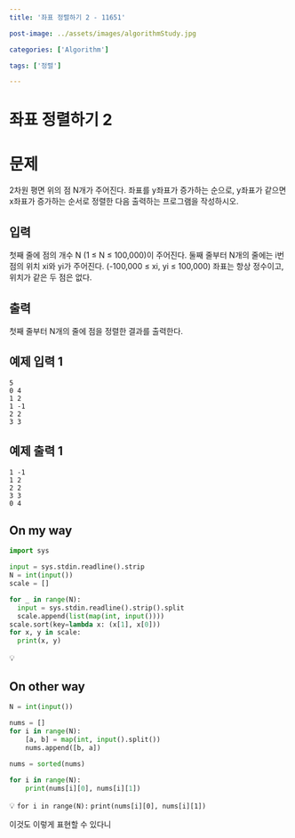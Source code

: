 ```yaml
---
title: '좌표 정렬하기 2 - 11651'

post-image: ../assets/images/algorithmStudy.jpg

categories: ['Algorithm']

tags: ['정렬']

---
```


# 좌표 정렬하기 2

# 문제

2차원 평면 위의 점 N개가 주어진다. 좌표를 y좌표가 증가하는 순으로, y좌표가 같으면 x좌표가 증가하는 순서로 정렬한 다음 출력하는 프로그램을 작성하시오.

## 입력

첫째 줄에 점의 개수 N (1 ≤ N ≤ 100,000)이 주어진다. 둘째 줄부터 N개의 줄에는 i번점의 위치 xi와 yi가 주어진다. (-100,000 ≤ xi, yi ≤ 100,000) 좌표는 항상 정수이고, 위치가 같은 두 점은 없다.

## 출력

첫째 줄부터 N개의 줄에 점을 정렬한 결과를 출력한다.

## 예제 입력 1

```
5
0 4
1 2
1 -1
2 2
3 3
```

## 예제 출력 1

```
1 -1
1 2
2 2
3 3
0 4
```

## On my way

```python
import sys

input = sys.stdin.readline().strip
N = int(input())
scale = []

for _ in range(N):
  input = sys.stdin.readline().strip().split
  scale.append(list(map(int, input())))
scale.sort(key=lambda x: (x[1], x[0]))
for x, y in scale:
  print(x, y)
```

💡

## On other way

```python
N = int(input())

nums = []
for i in range(N):
    [a, b] = map(int, input().split())
    nums.append([b, a])
    
nums = sorted(nums)

for i in range(N):
    print(nums[i][0], nums[i][1])
```

💡 `for i in range(N):`
    		`print(nums[i][0], nums[i][1])`

이것도 이렇게 표현할 수 있다니